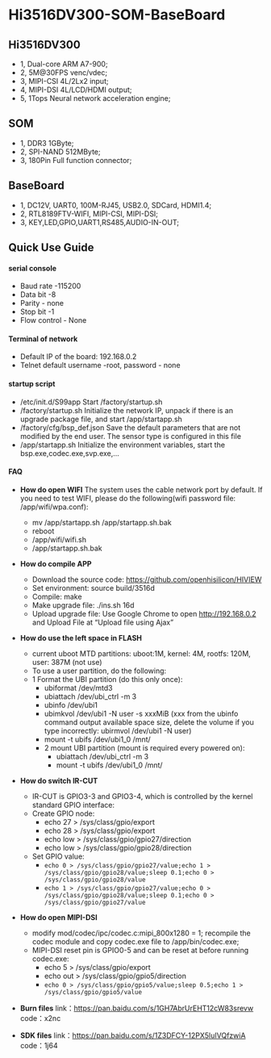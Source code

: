 
# Hi3516DV300-SOM-BaseBoard

## Hi3516DV300

* 1, Dual-core ARM A7-900;
* 2, 5M@30FPS venc/vdec;
* 3, MIPI-CSI 4L/2Lx2 input;
* 4, MIPI-DSI 4L/LCD/HDMI output;
* 5, 1Tops Neural network acceleration engine;

## SOM

* 1, DDR3 1GByte;
* 2, SPI-NAND 512MByte;  
* 3, 180Pin Full function connector;

## BaseBoard

* 1, DC12V, UART0, 100M-RJ45, USB2.0, SDCard, HDMI1.4;
* 2, RTL8189FTV-WIFI, MIPI-CSI, MIPI-DSI;
* 3, KEY,LED,GPIO,UART1,RS485,AUDIO-IN-OUT;

## Quick Use Guide


#### serial console
* Baud rate -115200
* Data bit -8
* Parity - none
* Stop bit -1
* Flow control - None

#### Terminal of network
* Default IP of the board: 192.168.0.2
* Telnet default username -root, password - none


#### startup script

* /etc/init.d/S99app
    Start /factory/startup.sh
* /factory/startup.sh
    Initialize the network IP, unpack if there is an upgrade package file, and start /app/startapp.sh
* /factory/cfg/bsp_def.json
    Save the default parameters that are not modified by the end user. The sensor type is configured in this file
* /app/startapp.sh
    Initialize the environment variables, start the bsp.exe,codec.exe,svp.exe,...

#### FAQ
* **How do open WIFI**
  The system uses the cable network port by default. If you need to test WIFI, please do the following(wifi password file: /app/wifi/wpa.conf):
    * mv /app/startapp.sh /app/startapp.sh.bak
    * reboot
    * /app/wifi/wifi.sh
    * /app/startapp.sh.bak
* **How do compile APP**
    * Download the source code: https://github.com/openhisilicon/HIVIEW
    * Set environment: source build/3516d
    * Compile: make
    * Make upgrade file: ./ins.sh 16d
    * Upload upgrade file: Use Google Chrome to open  http://192.168.0.2 and  Upload File at “Upload file using Ajax”
    
* **How do use the left space in FLASH**
  * current uboot MTD partitions: uboot:1M,  kernel: 4M, rootfs: 120M, user: 387M (not use)
  * To use a user partition, do the following:
  * 1 Format the UBI partition (do this only once):
      *  ubiformat /dev/mtd3
      *  ubiattach /dev/ubi_ctrl -m 3
      *  ubinfo /dev/ubi1
      *  ubimkvol /dev/ubi1 -N user -s xxxMiB 
         (xxx from the ubinfo command output available space size,
        delete the volume if you type incorrectly:  ubirmvol /dev/ubi1 -N user)
      *  mount -t ubifs /dev/ubi1_0 /mnt/ 
    * 2 mount UBI partition (mount is required every  powered on):
      *  ubiattach /dev/ubi_ctrl -m 3
      *  mount -t ubifs /dev/ubi1_0 /mnt/
  
* **How do switch IR-CUT**
  * IR-CUT is GPIO3-3 and GPIO3-4, which is controlled by the kernel standard GPIO interface:
  * Create GPIO node:
    * echo 27 > /sys/class/gpio/export
    * echo 28 > /sys/class/gpio/export
    * echo low > /sys/class/gpio/gpio27/direction
    * echo low > /sys/class/gpio/gpio28/direction
  *  Set GPIO value: 
        * `echo 0 > /sys/class/gpio/gpio27/value;echo 1 > /sys/class/gpio/gpio28/value;sleep 0.1;echo 0 > /sys/class/gpio/gpio28/value`
        * `echo 1 > /sys/class/gpio/gpio27/value;echo 0 > /sys/class/gpio/gpio28/value;sleep 0.1;echo 0 > /sys/class/gpio/gpio27/value`

* **How do open MIPI-DSI**
    * modify mod/codec/ipc/codec.c:mipi_800x1280 = 1;
      recompile the codec module and copy codec.exe file to /app/bin/codec.exe;
    * MIPI-DSI reset pin is GPIO0-5 and can be reset at before running codec.exe:
        * echo 5 > /sys/class/gpio/export
        * echo out > /sys/class/gpio/gpio5/direction
        * `echo 0 > /sys/class/gpio/gpio5/value;sleep 0.5;echo 1 > /sys/class/gpio/gpio5/value`

* **Burn files**
    link：https://pan.baidu.com/s/1GH7AbrUrEHT12cW83srevw code：x2nc 
* **SDK files**
    link：https://pan.baidu.com/s/1Z3DFCY-12PX5luIVQfzwiA code：1j64 
